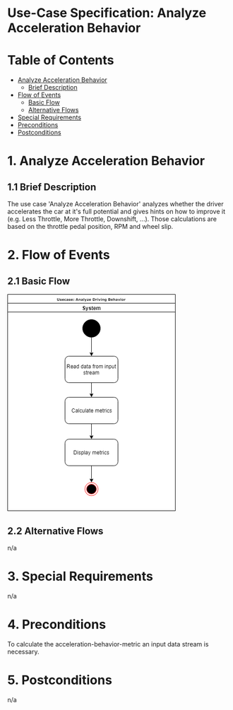 # Use-Case Specification: Analyze Acceleration Behavior

# Table of Contents
- [Analyze Acceleration Behavior](#1-analyze-acceleration-behavior)
    - [Brief Description](#11-brief-description)
- [Flow of Events](#2-flow-of-events)
    - [Basic Flow](#21-basic-flow)
    - [Alternative Flows](#22-alternative-flows)
- [Special Requirements](#3-special-requirements)
- [Preconditions](#4-preconditions)
- [Postconditions](#5-postconditions)

# 1. Analyze Acceleration Behavior
## 1.1 Brief Description
The use case 'Analyze Acceleration Behavior' analyzes whether the driver accelerates the car at it's full potential and gives hints on how to improve it (e.g. Less Throttle, More Throttle, Downshift, ...).
Those calculations are based on the throttle pedal position, RPM and wheel slip.

# 2. Flow of Events
## 2.1 Basic Flow
![Analyze Acceleration Behavior UML](UML.png "UML")

## 2.2 Alternative Flows
n/a

# 3. Special Requirements
n/a

# 4. Preconditions
To calculate the acceleration-behavior-metric an input data stream is necessary.

# 5. Postconditions
n/a
